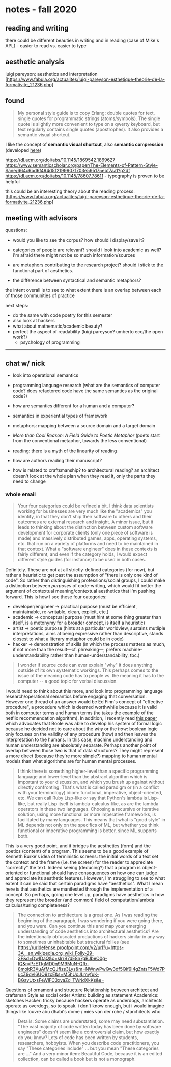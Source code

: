 # notes - fall 2020

## reading and writing

there could be different beauties in writing and in reading (case of Mike's APL) - easier to read vs. easier to type

## aesthetic analysis

luigi pareyson: aesthetics and interpretation [https://www.fabula.org/actualites/luigi-pareyson-esthetique-theorie-de-la-formativite_21236.php]

## found
> My personal style guide is to copy Erlang: double quotes for text, single quotes for programmatic strings (atoms/symbols). The single quote is slightly more convenient to type on a qwerty keyboard, but text regularly contains single quotes (apostrophes). It also provides a semantic visual shortcut. 

I like the concept of **semantic visual shortcut**, also **semantic compression** (developed [here](https://caseymuratori.com/blog_0015))

https://dl.acm.org/doi/abs/10.1145/1869542.1869627
https://www.semanticscholar.org/paper/The-Elements-of-Pattern-Style-Sane/664c6bd6f494d5121999071703e595175ebf7aa1?p2df
https://dl.acm.org/doi/abs/10.1145/78607.78611 - typography is proven to be helpful

this could be an interesting theory about the reading process: [https://www.fabula.org/actualites/luigi-pareyson-esthetique-theorie-de-la-formativite_21236.php]

## meeting with advisors

questions:


- would you like to see the corpus? how should i display/save it?

- categories of people are relevant? should i look into academic as well? i'm afraid there might not be so much information/sources

- are metaphors contributing to the research project? should i stick to the functional part of aesthetics.

- the difference between syntactical and semantic metaphors?

the intent overall is to see to what extent there is an overlap between each of those communities of practice


next steps:

- do the same with code poetry for this semester
- also look at hackers
- what about mathematic/academic beauty?
- perfect the aspect of readability (luigi pareyson? umberto eco/the open work?)
  - psychology of programming

---

## chat w/ nick

- look into operational semantics
- programming language research (what are the semantics of computer code? does refactored code have the same semantics as the original code?)
- how are semantics different for a human and a computer?
  
- semantics in experiential types of framework
- metaphors: mapping between a source domain and a target domain
- *More than Cool Reason: A Field Guide to Poetic Metaphor* (poets start from the conventional metaphor, towards the less conventional)

- reading: there is a myth of the linearity of reading
- how are authors reading their manuscript?
- how is related to craftsmanship? to architectural reading? an architect doesn't look at the whole plan when they read it, only the parts they need to change


### whole email

> Your four categories could be refined a bit. I think data scientists working for businesses are very much like the "academics" you identify, in that they don't ship their software to others and their outcomes are external research and insight. A minor issue, but it leads to thinking about the distinction between custom software development for corporate clients (only one piece of software is made) and massively distributed games, apps, operating systems, etc. that run on a variety of platforms and need to be maintained in that context. What a "software engineer" does in these contexts is fairly different, and even if the category holds, I would expect different style guides (for instance) to be used in both cases.

Definitely. These are not at all strictly-defined categories (for now), but rather a heuristic to get past the assumption of "there is only one kind of code". So rather than distinguishing professions/social groups, I could make a distinction between *purposes* of code-writing, which would fit better the argument of contextual meaning/contextual aesthetics that I'm pushing forward. This is how I see these four categories:

- developer/engineer -> practical purpose (must be efficient, maintainable, re-writable, clean, explicit, etc.)
- academic -> conceptual purpose (must hint at some thing greater than itself, is a metonymy for a broader concept, is itself a heuristic)
- artist -> poetic purpose (hints at a particular worldview, sustains mutliple interpretations, aims at being expressive rather than descriptive, stands closest to what a literary metaphor could be in code)
- hacker -> demonstration of skills (in which the process matters as much, if not more than the result—cf. phreaking—, prefers machine-understandability rather than human-understandability, tbc.)

> I wonder if source code can ever explain "why" it does anything outside of its own systematic workings. This perhaps comes to the issue of the meaning code has to people vs. the meaning it has to the computer -- a good topic for verbal discussion.

I would need to think about this more, and look into programming language research/operational semantics before engaging that conversation. However one thread of an answer would be Ed Finn's concept of "effective procedure", a procedure which is deemed worthwhile because it is valid both in computer terms and human terms (he takes the example of the netflix recommendation algorithm). In addition, I recently read [this paper](https://www.journals.uchicago.edu/doi/abs/10.1086/7092250) which advocates that Boole was able to develop his system of formal logic because he decided not to care about the *why* or the *how*: boolean logic only focuses on the validity of any procedure (how) and then leaves the interpretation to the humans. In this case, machine understanding and human understanding are absolutely separate. Perhaps another point of overlap between those two is that of data structures? They might represent a more direct (because they're more simple?) mapping to human mental models than what algorithms are for human mental processes.

> I think there is something higher-level than a specific programming language and lower-level than the abstract algorithm which is important to your discussion, and which you brush up against without directly confronting. That's what is called paradigm or (in a conflict with your terminology) idiom: functional, imperative, object-oriented, etc. We can call Ruby Lisp-like or say that Python's lambda is Lisp-like, but really Lisp itself is lambda-calculus-like, as are the lambda operators in these two languages. Choosing a recursive or iterative solution, using more functional or more imperative frameworks, is facilitated by many languages. This means that what is "good style" in ML depends not only on the specifics of ML, but whether you think functional or imperative programming is better, since ML supports both.

This is a very good point, and it bridges the aesthetics (form) and the poetics (content) of a program. This seems to be a good example of Kenneth Burke's idea of terministic screens: the initial words of a text set the context and the frame (i.e. the screen) for the reader to appreciate "correctly" the text. Indeed seeing (deducing?) that a program is object-oriented or functional should have consequences on how one can judge and appreciate its aesthetic features. However, I'm struggling to see to what extent it can be said that certain paradigms have "aesthetics". What I mean here is that aesthetics are manifested through the implementation of a concept. So perhaps, going one level up, paradigms have aesthetics in how they represent the broader (and common) field of computation/lambda calculus/turing completeness?

> The connection to architecture is a great one. As I was reading the beginning of the paragraph, I was wondering if you were going there, and you were. Can you continue this and map your emerging understanding of code aesthetics into architectural aesthetics? Are the intentionally obfuscated productions of hackers similar in any way to sometimes uninhabitable but structural follies (see https://urldefense.proofpoint.com/v2/url?u=https-3A__en.wikipedia.org_wiki_Folly-29-3F&d=DwIDaQ&c=slrrB7dE8n7gBJbeO0g-IQ&r=PzETIgMD0q9M9MuN-Qfb-8mokR3XuAfMcQJfIzs3Lys&m=NWnwPwQw3df5Qif9i4gZntsF5Wd7PucZ9dvI6UO9zcE&s=M5hUoJLmyfuK-BGayUtxsFeWlFC3xvaZd_TWrjdXkKs&e=

Questions of ornament and structure
Relationship between architect and craftsman
Style as social order
Artists: building as statement
Academics: sketches
Hacker: tricky because hackers operate as underdogs, architects operate as overdogs, so to speak. i don't know enough, but i would imagine things like louvre abu dhabi's dome / mies van der rohe / starchitects who 

> Details: Some claims are understated, some may need substantiation. "The vast majority of code written today has been done by software engineers" doesn't seem like a controversial claim, but how exactly do you know? Lots of code has been written by students, researchers, hobbyists. When you describe code practitioners, you say "These categories include" ... but you mean "These categories are ..." And a very minor item: Beautiful Code, because it is an edited collection, can be called a book but is not a monograph.
